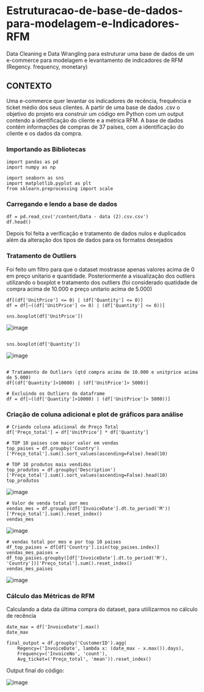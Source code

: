 # Estruturacao-de-base-de-dados-para-modelagem-e-Indicadores-RFM
Data Cleaning e Data Wrangling para estruturar uma base de dados de um e-commerce para modelagem e levantamento de indicadores de RFM (Regency. frequency, monetary) 

## CONTEXTO
Uma e-commerce quer levantar os indicadores de recência, frequência e ticket médio dos seus clientes. A partir de uma base de dados .csv o objetivo do projeto era
construir um código em Python com um output contendo a identificação do cliente e a métrica RFM. 
A base de dados contém informações de compras de 37 países, com a identificação do cliente e os dados da compra.

### Importando as Bibliotecas
```
import pandas as pd
import numpy as np

import seaborn as sns
import matplotlib.pyplot as plt
from sklearn.preprocessing import scale

```
### Carregando e lendo a base de dados

```
df = pd.read_csv('/content/Data - data (2).csv.csv')
df.head()

```
Depois foi feita a verificação e tratamento de dados nulos e duplicados além da alteração dos tipos de dados para os formatos desejados

### Tratamento de Outliers
Foi feito um filtro para que o dataset mostrasse apenas valores acima de 0 em preço unitario e quantidade. Posteriormente a visualização dos outliers utilizando o
boxplot e tratamento dos outliers (foi considerado quatidade de compra acima de 10.000 e preço unitario acima de 5.000)

```
df[(df['UnitPrice'] <= 0) | (df['Quantity'] <= 0)]
df = df[~((df['UnitPrice'] <= 0) | (df['Quantity'] <= 0))]

sns.boxplot(df['UnitPrice'])

```

![image](https://github.com/user-attachments/assets/c89af0c3-7e61-48b4-b053-02a1e6c2937a)

```

sns.boxplot(df['Quantity'])

```

![image](https://github.com/user-attachments/assets/9176bcf5-e266-44e3-8bff-6b4fbe3b45c8)

```

# Tratamento de Outliers (qtd compra acima de 10.000 e unitprice acima de 5.000)
df[(df['Quantity']>10000) | (df['UnitPrice']> 5000)]

# Excluindo os Outliers do dataframe
df = df[~((df['Quantity']>10000) | (df['UnitPrice']> 5000))]

```
### Criação de coluna adicional e plot de gráficos para análise 

```
# Criando coluna adicional de Preço Total
df['Preço_total'] = df['UnitPrice'] * df['Quantity']

```
```
# TOP 10 paises com maior valor em vendas
top_paises = df.groupby('Country')['Preço_total'].sum().sort_values(ascending=False).head(10)

# TOP 10 produtos mais vendidos
top_produtos = df.groupby('Description')['Preço_total'].sum().sort_values(ascending=False).head(10)
top_produtos
```
![image](https://github.com/user-attachments/assets/e39b8a51-e41b-4126-8000-3510b6772bf4)

```
# Valor de venda total por mes
vendas_mes = df.groupby(df['InvoiceDate'].dt.to_period('M'))['Preço_total'].sum().reset_index()
vendas_mes
```
![image](https://github.com/user-attachments/assets/00722df5-8349-4814-ade1-255eb93c83cb)

```
# vendas total por mes e por top 10 paises
df_top_paises = df[df['Country'].isin(top_paises.index)]
vendas_mes_paises = df_top_paises.groupby([df['InvoiceDate'].dt.to_period('M'), 'Country'])['Preço_total'].sum().reset_index()
vendas_mes_paises
```
![image](https://github.com/user-attachments/assets/261c854a-2577-412c-bbd5-38fe6935bf66)

### Cálculo das Métricas de RFM

Calculando a data da última compra do dataset, para utiilizarmos no cálculo de recência
```
date_max = df['InvoiceDate'].max()
date_max

```
```
final_output = df.groupby('CustomerID').agg(
    Regency=('InvoiceDate', lambda x: (date_max - x.max()).days),
    Frequency=('InvoiceNo', 'count'),
    Avg_ticket=('Preço_total', 'mean')).reset_index()

```
Output final do código:

![image](https://github.com/user-attachments/assets/b36cca52-dcb6-4311-8aa4-cafdcc0c5ffd)















